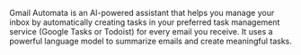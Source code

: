 Gmail Automata is an AI-powered assistant that helps you manage your inbox by automatically creating tasks in your preferred task management service (Google Tasks or Todoist) for every email you receive. It uses a powerful language model to summarize emails and create meaningful tasks.